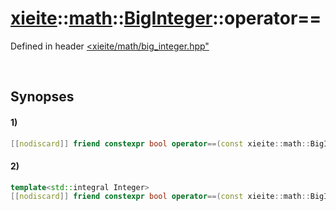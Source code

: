 # [xieite](../../../../../xieite.md)\:\:[math](../../../../../math.md)\:\:[BigInteger<Word>](../../../../big_integer.md)\:\:operator==
Defined in header [<xieite/math/big_integer.hpp"](../../../../../../../include/xieite/math/big_integer.hpp)

&nbsp;

## Synopses
#### 1)
```cpp
[[nodiscard]] friend constexpr bool operator==(const xieite::math::BigInteger<Word>& leftComparand, const xieite::math::BigInteger<Word>& rightComparand) noexcept;
```
#### 2)
```cpp
template<std::integral Integer>
[[nodiscard]] friend constexpr bool operator==(const xieite::math::BigInteger<Word>& leftComparand, const Integer rightComparand) noexcept;
```
